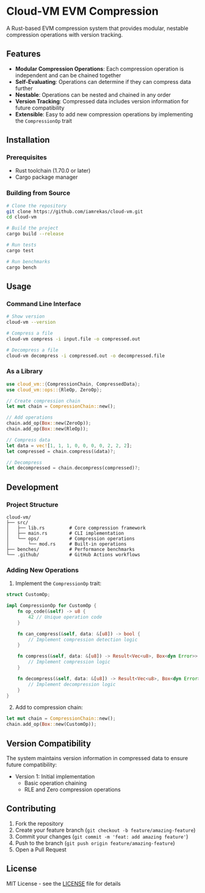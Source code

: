 # Cloud-VM EVM Compression

A Rust-based EVM compression system that provides modular, nestable compression operations with version tracking.

## Features

- **Modular Compression Operations**: Each compression operation is independent and can be chained together
- **Self-Evaluating**: Operations can determine if they can compress data further
- **Nestable**: Operations can be nested and chained in any order
- **Version Tracking**: Compressed data includes version information for future compatibility
- **Extensible**: Easy to add new compression operations by implementing the `CompressionOp` trait

## Installation

### Prerequisites

- Rust toolchain (1.70.0 or later)
- Cargo package manager

### Building from Source

```bash
# Clone the repository
git clone https://github.com/iamrekas/cloud-vm.git
cd cloud-vm

# Build the project
cargo build --release

# Run tests
cargo test

# Run benchmarks
cargo bench
```

## Usage

### Command Line Interface

```bash
# Show version
cloud-vm --version

# Compress a file
cloud-vm compress -i input.file -o compressed.out

# Decompress a file
cloud-vm decompress -i compressed.out -o decompressed.file
```

### As a Library

```rust
use cloud_vm::{CompressionChain, CompressedData};
use cloud_vm::ops::{RleOp, ZeroOp};

// Create compression chain
let mut chain = CompressionChain::new();

// Add operations
chain.add_op(Box::new(ZeroOp));
chain.add_op(Box::new(RleOp));

// Compress data
let data = vec![1, 1, 1, 0, 0, 0, 0, 2, 2, 2];
let compressed = chain.compress(&data)?;

// Decompress
let decompressed = chain.decompress(compressed)?;
```

## Development

### Project Structure

```
cloud-vm/
├── src/
│   ├── lib.rs         # Core compression framework
│   ├── main.rs        # CLI implementation
│   └── ops/           # Compression operations
│       └── mod.rs     # Built-in operations
├── benches/           # Performance benchmarks
└── .github/           # GitHub Actions workflows
```

### Adding New Operations

1. Implement the `CompressionOp` trait:
```rust
struct CustomOp;

impl CompressionOp for CustomOp {
    fn op_code(&self) -> u8 {
        42 // Unique operation code
    }

    fn can_compress(&self, data: &[u8]) -> bool {
        // Implement compression detection logic
    }

    fn compress(&self, data: &[u8]) -> Result<Vec<u8>, Box<dyn Error>> {
        // Implement compression logic
    }

    fn decompress(&self, data: &[u8]) -> Result<Vec<u8>, Box<dyn Error>> {
        // Implement decompression logic
    }
}
```

2. Add to compression chain:
```rust
let mut chain = CompressionChain::new();
chain.add_op(Box::new(CustomOp));
```

## Version Compatibility

The system maintains version information in compressed data to ensure future compatibility:

- Version 1: Initial implementation
  - Basic operation chaining
  - RLE and Zero compression operations

## Contributing

1. Fork the repository
2. Create your feature branch (`git checkout -b feature/amazing-feature`)
3. Commit your changes (`git commit -m 'feat: add amazing feature'`)
4. Push to the branch (`git push origin feature/amazing-feature`)
5. Open a Pull Request

## License

MIT License - see the [LICENSE](LICENSE) file for details
